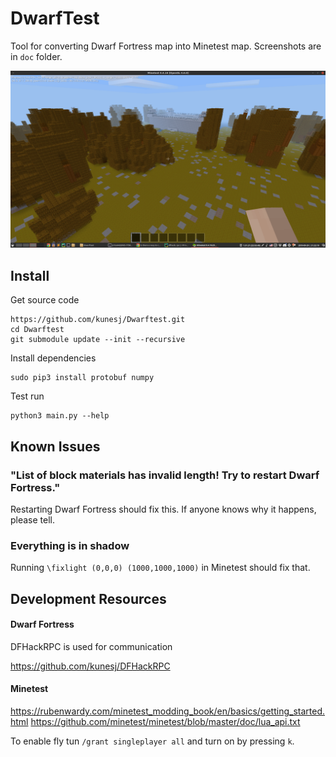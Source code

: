 # DwarfTest

Tool for converting Dwarf Fortress map into Minetest map. Screenshots are in `doc` folder.

![Preview](doc/screenshots/0002_textures_and_2x2x3_scale.png)


## Install

Get source code

```
https://github.com/kunesj/Dwarftest.git
cd Dwarftest
git submodule update --init --recursive
```

Install dependencies

```
sudo pip3 install protobuf numpy
```

Test run

```
python3 main.py --help
```


## Known Issues

### "List of block materials has invalid length! Try to restart Dwarf Fortress."

Restarting Dwarf Fortress should fix this. If anyone knows why it happens, please tell.

### Everything is in shadow

Running `\fixlight (0,0,0) (1000,1000,1000)` in Minetest should fix that.


## Development Resources

#### Dwarf Fortress

DFHackRPC is used for communication

https://github.com/kunesj/DFHackRPC

#### Minetest

https://rubenwardy.com/minetest_modding_book/en/basics/getting_started.html
https://github.com/minetest/minetest/blob/master/doc/lua_api.txt

To enable fly tun `/grant singleplayer all` and turn on by pressing `k`.

